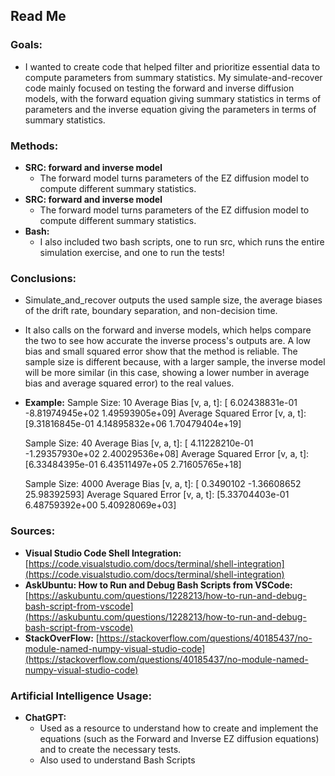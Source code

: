 ## Read Me

### Goals:
- I wanted to create code that helped filter and prioritize essential data to compute parameters from summary statistics. My simulate-and-recover code mainly focused on testing the forward and inverse diffusion models, with the forward equation giving summary statistics in terms of parameters and the inverse equation giving the parameters in terms of summary statistics.

### Methods:
- **SRC: forward and inverse model**
  - The forward model turns parameters of the EZ diffusion model to compute different summary statistics.
- **SRC: forward and inverse model**
  - The forward model turns parameters of the EZ diffusion model to compute different summary statistics.
- **Bash:**
  - I also included two bash scripts, one to run src, which runs the entire simulation exercise, and one to run the tests!
  
### Conclusions:
- Simulate_and_recover outputs the used sample size, the average biases of the drift rate, boundary separation, and non-decision time.
- It also calls on the forward and inverse models, which helps compare the two to see how accurate the inverse process's outputs are. A low bias and small squared error show that the method is reliable. The sample size is different because, with a larger sample, the inverse model will be more similar (in this case, showing a lower number in average bias and average squared error) to the real values.
- **Example:** 
  Sample Size: 10
  Average Bias [v, a, t]: [ 6.02438831e-01 -8.81974945e+02  1.49593905e+09]
  Average Squared Error [v, a, t]: [9.31816845e-01 4.14895832e+06 1.70479404e+19]

  Sample Size: 40
  Average Bias [v, a, t]: [ 4.11228210e-01 -1.29357930e+02  2.40029536e+08]
  Average Squared Error [v, a, t]: [6.33484395e-01 6.43511497e+05 2.71605765e+18]

  Sample Size: 4000
  Average Bias [v, a, t]: [ 0.3490102  -1.36608652 25.98392593]
  Average Squared Error [v, a, t]: [5.33704403e-01 6.48759392e+00 5.40928069e+03]

### Sources:
- **Visual Studio Code Shell Integration:**  
  [https://code.visualstudio.com/docs/terminal/shell-integration](https://code.visualstudio.com/docs/terminal/shell-integration)
- **AskUbuntu: How to Run and Debug Bash Scripts from VSCode:**  
  [https://askubuntu.com/questions/1228213/how-to-run-and-debug-bash-script-from-vscode](https://askubuntu.com/questions/1228213/how-to-run-and-debug-bash-script-from-vscode)
- **StackOverFlow:**
  [https://stackoverflow.com/questions/40185437/no-module-named-numpy-visual-studio-code](https://stackoverflow.com/questions/40185437/no-module-named-numpy-visual-studio-code)

### Artificial Intelligence Usage:
- **ChatGPT:**  
  - Used as a resource to understand how to create and implement the equations (such as the Forward and Inverse EZ diffusion equations) and to create the necessary tests.
  - Also used to understand Bash Scripts

